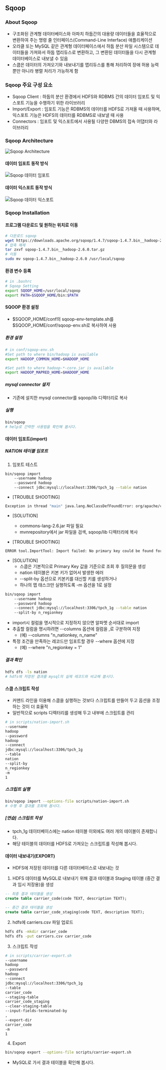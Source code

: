 ## Sqoop

### About Sqoop

- 구조화된 관계형 데이터베이스와 아파치 하둡간의 대용량 데이터들을 효율적으로 변환하여 주는 명령 줄 인터페이스(Command-Line Interface) 애플리케이션
- 오라클 또는 MySQL 같은 관계형 데이터페이스에서 하둡 분산 파일 시스템으로 데이터들을 가져와서 하둡 맵리듀스로 변환하고, 그 변환된 데이터들을 다시 관계형 데이터베이스로 내보낼 수 있음
- 스쿱은 데이터의 가져오기와 내보내기를 맵리듀스를 통해 처리하여 장애 허용 능력 뿐만 아니라 병렬 처리가 가능하게 함

### Sqoop 주요 구성 요소

- Sqoop Client : 하둡의 분산 환경에서 HDFS와 RDBMS 간의 데이터 임포트 및 익스포트 기능을 수행하기 위한 라이브러리
- Import/Export : 임포트 기능은 RDBMS의 데이터를 HDFS로 가져올 때 사용하며, 익스포트 기능은 HDFS의 데이터를 RDBMS로 내보낼 때 사용
- Connectors : 임포트 및 익스포트에서 사용될 다양한 DBMS의 접속 어댑터와 라이브러리

### Sqoop Architecture

![Sqoop Architecture](./images/sqoop-architecture.png)

#### 데이터 임포트 동작 방식

![Sqoop 데이터 임포트](./images/sqoop-data-import.png)

#### 데이터 익스포트 동작 방식

![Sqoop 데이터 익스포트](./images/sqoop-data-export.png)

### Sqoop Installation

#### 프로그램 다운로드 및 원하는 위치로 이동

```bash
# 다운로드 sqoop
wget https://downloads.apache.org/sqoop/1.4.7/sqoop-1.4.7.bin__hadoop-2.6.0.tar.gz
# 압축 해제
tar zxvf sqoop-1.4.7.bin__hadoop-2.6.0.tar.gz
# 이동
sudo mv sqoop-1.4.7.bin__hadoop-2.6.0 /usr/local/sqoop
```

#### 환경 변수 등록

```bash
# in .bashrc
# Sqoop Setting
export SQOOP_HOME=/usr/local/sqoop
export PATH=$SQOOP_HOME/bin:$PATH
```

#### SQOOP 환경 설정

- $SQOOP_HOME/conf의 sqoop-env-template.sh를 $SQOOP_HOME/conf/sqoop-env.sh로 복사하여 사용

##### 환경 설정
```bash
# in conf/sqoop-env.sh
#Set path to where bin/hadoop is available
export HADOOP_COMMON_HOME=$HADOOP_HOME

#Set path to where hadoop-*-core.jar is available
export HADOOP_MAPRED_HOME=$HADOOP_HOME
```

##### mysql connector 설치

- 기존에 설치한 mysql connector를 sqoop/lib 디렉터리로 복사

##### 실행

```bash
bin/sqoop
# help로 간략한 사용법을 확인해 봅시다.
```

#### 데이터 임포트(import)

##### NATION 테이블 임포트

1. 임포트 테스트

```bash
bin/sqoop import 
    --username hadoop 
    --password hadoop 
    --connect jdbc:mysql://localhost:3306/tpch_1g --table nation
```

* [TROUBLE SHOOTING]
```bash 
Exception in thread "main" java.lang.NoClassDefFoundError: org/apache/commons/lang/StringUtils
```
* [SOLUTION]
  * commons-lang-2.6.jar 파일 필요
  * mvnrepository에서 jar 파일을 검색, sqoop/lib 디렉터리에 복사

* [TROUBLE SHOOTING]
```bash
ERROR tool.ImportTool: Import failed: No primary key could be found for table nation. Please specify one with --split-by or perform a sequential import with '-m 1'.
```
* [SOLUTION]
  * 스쿱은 기본적으로 Primary Key 값을 기준으로 조회 후 질의문을 생성
  * nation 테이블은 키본 키가 없어서 발생한 에러
  * --split-by 옵션으로 키본키를 대신할 키를 생성하거나 
  * 하나의 맵 태스크만 실행하도록 -m 옵션을 1로 설정

```bash
bin/sqoop import 
    --username hadoop 
    --password hadoop 
    --connect jdbc:mysql://localhost:3306/tpch_1g --table nation
    --split-by n_regionkey 
```

* import시 컬럼을 명시적으로 지정하지 않으면 알파멧 순서대로 import
* 추출할 컬럼을 명시하려면 --columns 옵션에 컬럼을 ,로 구분하여 지정
  * (예) --columns "n_nationkey, n_name"
* 특정 조건을 만족하는 레코드만 임포트할 경우 --where 옵션에 지정
  * (예) --where "n_regionkey = 1"

##### 결과 확인

```bash
hdfs dfs -ls nation
# hdfs에 저장된 결과를 mysql의 실제 레코드와 비교해 봅시다.
```

#### 스쿱 스크립트 작성
- 커맨드 라인을 이용해 스쿱을 실행하는 것보다 스크립트를 만들어 두고 옵션을 조정하는 것이 더 효율적
- 일반적으로 scripts 디렉터리를 생성해 두고 내부에 스크립트를 관리

```bash
# in scripts/nation-import.sh
--username
hadoop
--password
hadoop
--connect
jdbc:mysql://localhost:3306/tpch_1g
--table
nation
--split-by
n_regionkey
-m
1
```

##### 스크립트 실행

```bash
bin/sqoop import --options-file scripts/nation-import.sh
# 수행 후 결과를 조회해 봅시다.
```

##### [연습] 스크립트 작성

- tpch_1g 데이터베이스에는 nation 테이블 이외에도 여러 개의 테이블이 존재합니다.
- 해당 테이블의 데이터를 HDFS로 가져오는 스크립트를 작성해 봅시다.

#### 데이터 내보내기(EXPORT)

- HDFS에 저장된 데이터를 다른 데이터베이스로 내보내는 것

1) HDFS 데이터를 MySQL로 내보내기 위해 결과 테이블과 Staging 테이블 (중간 결과 임시 저장용)을 생성

```sql
-- 최종 결과 테이블을 생성
create table carrier_code(code TEXT, description TEXT);

-- 중간 결과 테이블을 생성
create table carrier_code_staging(code TEXT, description TEXT);
```

2) hdfs에 carriers.csv 파일 업로드

```bash
hdfs dfs -mkdir carrier_code
hdfs dfs -put carriers.csv carrier_code
```

3) 스크립트 작성

```bash
# in scripts/carrier-export.sh
--username
hadoop
--password
hadoop
--connect
jdbc:mysql://localhost:3306/tpch_1g
--table
carrier_code
--staging-table
carrier_code_staging
--clear-staging-table
--input-fields-terminated-by
,
--export-dir
carrier_code
-m
1
```

4) Export
```bash
bin/sqoop export --options-file scripts/carrier-export.sh
```

* MySQL로 가서 결과 테이블을 확인해 봅시다.
  